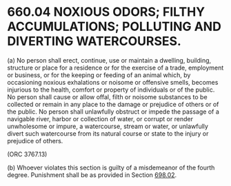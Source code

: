 660.04 NOXIOUS ODORS; FILTHY ACCUMULATIONS; POLLUTING AND DIVERTING WATERCOURSES.
=================================================================================

​(a) No person shall erect, continue, use or maintain a dwelling,
building, structure or place for a residence or for the exercise of a
trade, employment or business, or for the keeping or feeding of an
animal which, by occasioning noxious exhalations or noisome or offensive
smells, becomes injurious to the health, comfort or property of
individuals or of the public. No person shall cause or allow offal,
filth or noisome substances to be collected or remain in any place to
the damage or prejudice of others or of the public. No person shall
unlawfully obstruct or impede the passage of a navigable river, harbor
or collection of water, or corrupt or render unwholesome or impure, a
watercourse, stream or water, or unlawfully divert such watercourse from
its natural course or state to the injury or prejudice of others.

(ORC 3767.13)

​(b) Whoever violates this section is guilty of a misdemeanor of the
fourth degree. Punishment shall be as provided in Section
[698.02](38e2f631.html).
